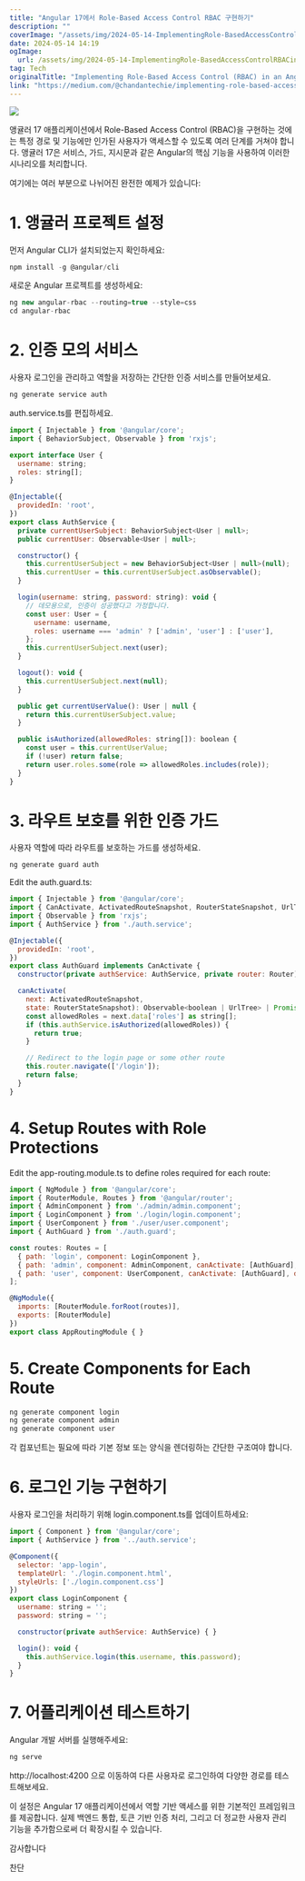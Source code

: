 ```yaml
---
title: "Angular 17에서 Role-Based Access Control RBAC 구현하기"
description: ""
coverImage: "/assets/img/2024-05-14-ImplementingRole-BasedAccessControlRBACinanAngular17_0.png"
date: 2024-05-14 14:19
ogImage: 
  url: /assets/img/2024-05-14-ImplementingRole-BasedAccessControlRBACinanAngular17_0.png
tag: Tech
originalTitle: "Implementing Role-Based Access Control (RBAC) in an Angular 17"
link: "https://medium.com/@chandantechie/implementing-role-based-access-control-rbac-in-an-angular-17-735438af2697"
---
```



<img src="/assets/img/2024-05-14-ImplementingRole-BasedAccessControlRBACinanAngular17_0.png" />

앵귤러 17 애플리케이션에서 Role-Based Access Control (RBAC)을 구현하는 것에는 특정 경로 및 기능에만 인가된 사용자가 액세스할 수 있도록 여러 단계를 거쳐야 합니다. 앵귤러 17은 서비스, 가드, 지시문과 같은 Angular의 핵심 기능을 사용하여 이러한 시나리오를 처리합니다.

여기에는 여러 부분으로 나뉘어진 완전한 예제가 있습니다:

# 1. 앵귤러 프로젝트 설정



먼저 Angular CLI가 설치되었는지 확인하세요:

```js
npm install -g @angular/cli
```

새로운 Angular 프로젝트를 생성하세요:

```js
ng new angular-rbac --routing=true --style=css
cd angular-rbac
``` 



# 2. 인증 모의 서비스

사용자 로그인을 관리하고 역할을 저장하는 간단한 인증 서비스를 만들어보세요.

```js
ng generate service auth
```

auth.service.ts를 편집하세요.



```js
import { Injectable } from '@angular/core';
import { BehaviorSubject, Observable } from 'rxjs';

export interface User {
  username: string;
  roles: string[];
}

@Injectable({
  providedIn: 'root',
})
export class AuthService {
  private currentUserSubject: BehaviorSubject<User | null>;
  public currentUser: Observable<User | null>;

  constructor() {
    this.currentUserSubject = new BehaviorSubject<User | null>(null);
    this.currentUser = this.currentUserSubject.asObservable();
  }

  login(username: string, password: string): void {
    // 데모용으로, 인증이 성공했다고 가정합니다.
    const user: User = {
      username: username,
      roles: username === 'admin' ? ['admin', 'user'] : ['user'],
    };
    this.currentUserSubject.next(user);
  }

  logout(): void {
    this.currentUserSubject.next(null);
  }

  public get currentUserValue(): User | null {
    return this.currentUserSubject.value;
  }

  public isAuthorized(allowedRoles: string[]): boolean {
    const user = this.currentUserValue;
    if (!user) return false;
    return user.roles.some(role => allowedRoles.includes(role));
  }
}
```

# 3. 라우트 보호를 위한 인증 가드

사용자 역할에 따라 라우트를 보호하는 가드를 생성하세요.

```js
ng generate guard auth
```



Edit the auth.guard.ts:

```js
import { Injectable } from '@angular/core';
import { CanActivate, ActivatedRouteSnapshot, RouterStateSnapshot, UrlTree, Router } from '@angular/router';
import { Observable } from 'rxjs';
import { AuthService } from './auth.service';

@Injectable({
  providedIn: 'root',
})
export class AuthGuard implements CanActivate {
  constructor(private authService: AuthService, private router: Router) {}

  canActivate(
    next: ActivatedRouteSnapshot,
    state: RouterStateSnapshot): Observable<boolean | UrlTree> | Promise<boolean | UrlTree> | boolean | UrlTree {
    const allowedRoles = next.data['roles'] as string[];
    if (this.authService.isAuthorized(allowedRoles)) {
      return true;
    }

    // Redirect to the login page or some other route
    this.router.navigate(['/login']);
    return false;
  }
}
```

# 4. Setup Routes with Role Protections

Edit the app-routing.module.ts to define roles required for each route:



```js
import { NgModule } from '@angular/core';
import { RouterModule, Routes } from '@angular/router';
import { AdminComponent } from './admin/admin.component';
import { LoginComponent } from './login/login.component';
import { UserComponent } from './user/user.component';
import { AuthGuard } from './auth.guard';

const routes: Routes = [
  { path: 'login', component: LoginComponent },
  { path: 'admin', component: AdminComponent, canActivate: [AuthGuard], data: { roles: ['admin'] } },
  { path: 'user', component: UserComponent, canActivate: [AuthGuard], data: { roles: ['user', 'admin'] } }
];

@NgModule({
  imports: [RouterModule.forRoot(routes)],
  exports: [RouterModule]
})
export class AppRoutingModule { }
```

# 5. Create Components for Each Route

```js
ng generate component login
ng generate component admin
ng generate component user
```

각 컴포넌트는 필요에 따라 기본 정보 또는 양식을 렌더링하는 간단한 구조여야 합니다.



# 6. 로그인 기능 구현하기

사용자 로그인을 처리하기 위해 login.component.ts를 업데이트하세요:

```js
import { Component } from '@angular/core';
import { AuthService } from '../auth.service';

@Component({
  selector: 'app-login',
  templateUrl: './login.component.html',
  styleUrls: ['./login.component.css']
})
export class LoginComponent {
  username: string = '';
  password: string = '';

  constructor(private authService: AuthService) { }

  login(): void {
    this.authService.login(this.username, this.password);
  }
}
```

# 7. 어플리케이션 테스트하기



Angular 개발 서버를 실행해주세요:

```js
ng serve
```

http://localhost:4200 으로 이동하여 다른 사용자로 로그인하여 다양한 경로를 테스트해보세요.

이 설정은 Angular 17 애플리케이션에서 역할 기반 액세스를 위한 기본적인 프레임워크를 제공합니다. 실제 백엔드 통합, 토큰 기반 인증 처리, 그리고 더 정교한 사용자 관리 기능을 추가함으로써 더 확장시킬 수 있습니다.



감사합니다

찬단